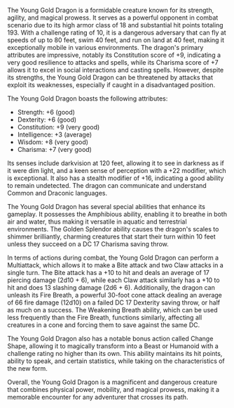 The Young Gold Dragon is a formidable creature known for its strength, agility, and magical prowess. It serves as a powerful opponent in combat scenario due to its high armor class of 18 and substantial hit points totaling 193. With a challenge rating of 10, it is a dangerous adversary that can fly at speeds of up to 80 feet, swim 40 feet, and run on land at 40 feet, making it exceptionally mobile in various environments. The dragon's primary attributes are impressive, notably its Constitution score of +9, indicating a very good resilience to attacks and spells, while its Charisma score of +7 allows it to excel in social interactions and casting spells. However, despite its strengths, the Young Gold Dragon can be threatened by attacks that exploit its weaknesses, especially if caught in a disadvantaged position.

The Young Gold Dragon boasts the following attributes:
- Strength: +6 (good)
- Dexterity: +6 (good)
- Constitution: +9 (very good)
- Intelligence: +3 (average)
- Wisdom: +8 (very good)
- Charisma: +7 (very good)

Its senses include darkvision at 120 feet, allowing it to see in darkness as if it were dim light, and a keen sense of perception with a +22 modifier, which is exceptional. It also has a stealth modifier of +16, indicating a good ability to remain undetected. The dragon can communicate and understand Common and Draconic languages.

The Young Gold Dragon has several special abilities that enhance its gameplay. It possesses the Amphibious ability, enabling it to breathe in both air and water, thus making it versatile in aquatic and terrestrial environments. The Golden Splendor ability causes the dragon's scales to shimmer brilliantly, charming creatures that start their turn within 10 feet unless they succeed on a DC 17 Charisma saving throw. 

In terms of actions during combat, the Young Gold Dragon can perform a Multiattack, which allows it to make a Bite attack and two Claw attacks in a single turn. The Bite attack has a +10 to hit and deals an average of 17 piercing damage (2d10 + 6), while each Claw attack similarly has a +10 to hit and does 13 slashing damage (2d6 + 6). Additionally, the dragon can unleash its Fire Breath, a powerful 30-foot cone attack dealing an average of 66 fire damage (12d10) on a failed DC 17 Dexterity saving throw, or half as much on a success. The Weakening Breath ability, which can be used less frequently than the Fire Breath, functions similarly, affecting all creatures in a cone and forcing them to save against the same DC.

The Young Gold Dragon also has a notable bonus action called Change Shape, allowing it to magically transform into a Beast or Humanoid with a challenge rating no higher than its own. This ability maintains its hit points, ability to speak, and certain statistics, while taking on the characteristics of the new form.

Overall, the Young Gold Dragon is a magnificent and dangerous creature that combines physical power, mobility, and magical prowess, making it a memorable encounter for any adventurer that crosses its path.